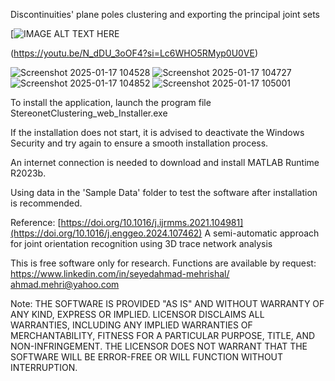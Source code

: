 Discontinuities' plane poles clustering and exporting the principal joint sets

[![IMAGE ALT TEXT HERE](https://i.ytimg.com/an_webp/N_dDU_3oOF4/mqdefault_6s.webp?du=3000&sqp=CLDczbwG&rs=AOn4CLCgLaRnoEFG8V1PQHg3V9spVO86mA)

(https://youtu.be/N_dDU_3oOF4?si=Lc6WHO5RMyp0U0VE)

![Screenshot 2025-01-17 104528](https://github.com/user-attachments/assets/a3502097-6565-4eaf-92d0-b5ef1b87d47d)
![Screenshot 2025-01-17 104727](https://github.com/user-attachments/assets/3175e406-f852-4ba4-8ec4-3fc252462fb3)
![Screenshot 2025-01-17 104852](https://github.com/user-attachments/assets/dce946a2-79cb-44bd-a334-d7bde19861f0)
![Screenshot 2025-01-17 105001](https://github.com/user-attachments/assets/258e9a7d-ca07-40b6-bbc6-b1b17e4ac81d)

 
To install the application, launch the program file StereonetClustering_web_Installer.exe

If the installation does not start, it is advised to deactivate the Windows Security and try again to ensure a smooth installation process.

An internet connection is needed to download and install MATLAB Runtime R2023b.

Using data in the 'Sample Data' folder to test the software after installation is recommended.

Reference: [https://doi.org/10.1016/j.ijrmms.2021.104981](https://doi.org/10.1016/j.enggeo.2024.107462)
A semi-automatic approach for joint orientation recognition using 3D trace network analysis


This is free software only for research.
Functions are available by request:
https://www.linkedin.com/in/seyedahmad-mehrishal/
ahmad.mehri@yahoo.com


Note:
THE SOFTWARE IS PROVIDED "AS IS" AND WITHOUT WARRANTY OF ANY KIND, EXPRESS OR IMPLIED. LICENSOR DISCLAIMS ALL WARRANTIES, INCLUDING ANY IMPLIED WARRANTIES OF MERCHANTABILITY, FITNESS FOR A PARTICULAR PURPOSE, TITLE, AND NON-INFRINGEMENT. THE LICENSOR DOES NOT WARRANT THAT THE SOFTWARE WILL BE ERROR-FREE OR WILL FUNCTION WITHOUT INTERRUPTION.

